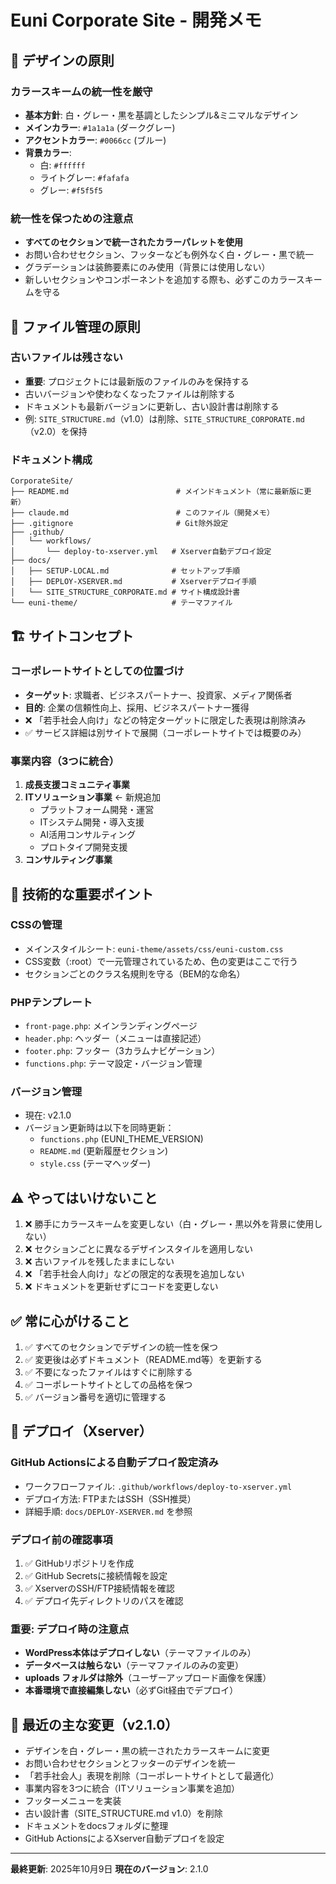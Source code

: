 # Euni Corporate Site - 開発メモ

## 🎨 デザインの原則

### カラースキームの統一性を厳守
- **基本方針**: 白・グレー・黒を基調としたシンプル&ミニマルなデザイン
- **メインカラー**: `#1a1a1a` (ダークグレー)
- **アクセントカラー**: `#0066cc` (ブルー)
- **背景カラー**:
  - 白: `#ffffff`
  - ライトグレー: `#fafafa`
  - グレー: `#f5f5f5`

### 統一性を保つための注意点
- **すべてのセクションで統一されたカラーパレットを使用**
- お問い合わせセクション、フッターなども例外なく白・グレー・黒で統一
- グラデーションは装飾要素にのみ使用（背景には使用しない）
- 新しいセクションやコンポーネントを追加する際も、必ずこのカラースキームを守る

## 📁 ファイル管理の原則

### 古いファイルは残さない
- **重要**: プロジェクトには最新版のファイルのみを保持する
- 古いバージョンや使わなくなったファイルは削除する
- ドキュメントも最新バージョンに更新し、古い設計書は削除する
- 例: `SITE_STRUCTURE.md`（v1.0）は削除、`SITE_STRUCTURE_CORPORATE.md`（v2.0）を保持

### ドキュメント構成
```
CorporateSite/
├── README.md                        # メインドキュメント（常に最新版に更新）
├── claude.md                        # このファイル（開発メモ）
├── .gitignore                       # Git除外設定
├── .github/
│   └── workflows/
│       └── deploy-to-xserver.yml   # Xserver自動デプロイ設定
├── docs/
│   ├── SETUP-LOCAL.md              # セットアップ手順
│   ├── DEPLOY-XSERVER.md           # Xserverデプロイ手順
│   └── SITE_STRUCTURE_CORPORATE.md # サイト構成設計書
└── euni-theme/                     # テーマファイル
```

## 🏗️ サイトコンセプト

### コーポレートサイトとしての位置づけ
- **ターゲット**: 求職者、ビジネスパートナー、投資家、メディア関係者
- **目的**: 企業の信頼性向上、採用、ビジネスパートナー獲得
- ❌ 「若手社会人向け」などの特定ターゲットに限定した表現は削除済み
- ✅ サービス詳細は別サイトで展開（コーポレートサイトでは概要のみ）

### 事業内容（3つに統合）
1. **成長支援コミュニティ事業**
2. **ITソリューション事業** ← 新規追加
   - プラットフォーム開発・運営
   - ITシステム開発・導入支援
   - AI活用コンサルティング
   - プロトタイプ開発支援
3. **コンサルティング事業**

## 🔧 技術的な重要ポイント

### CSSの管理
- メインスタイルシート: `euni-theme/assets/css/euni-custom.css`
- CSS変数（:root）で一元管理されているため、色の変更はここで行う
- セクションごとのクラス名規則を守る（BEM的な命名）

### PHPテンプレート
- `front-page.php`: メインランディングページ
- `header.php`: ヘッダー（メニューは直接記述）
- `footer.php`: フッター（3カラムナビゲーション）
- `functions.php`: テーマ設定・バージョン管理

### バージョン管理
- 現在: v2.1.0
- バージョン更新時は以下を同時更新：
  - `functions.php` (EUNI_THEME_VERSION)
  - `README.md` (更新履歴セクション)
  - `style.css` (テーマヘッダー)

## ⚠️ やってはいけないこと

1. ❌ 勝手にカラースキームを変更しない（白・グレー・黒以外を背景に使用しない）
2. ❌ セクションごとに異なるデザインスタイルを適用しない
3. ❌ 古いファイルを残したままにしない
4. ❌ 「若手社会人向け」などの限定的な表現を追加しない
5. ❌ ドキュメントを更新せずにコードを変更しない

## ✅ 常に心がけること

1. ✅ すべてのセクションでデザインの統一性を保つ
2. ✅ 変更後は必ずドキュメント（README.md等）を更新する
3. ✅ 不要になったファイルはすぐに削除する
4. ✅ コーポレートサイトとしての品格を保つ
5. ✅ バージョン番号を適切に管理する

## 🚀 デプロイ（Xserver）

### GitHub Actionsによる自動デプロイ設定済み

- ワークフローファイル: `.github/workflows/deploy-to-xserver.yml`
- デプロイ方法: FTPまたはSSH（SSH推奨）
- 詳細手順: `docs/DEPLOY-XSERVER.md` を参照

### デプロイ前の確認事項

1. ✅ GitHubリポジトリを作成
2. ✅ GitHub Secretsに接続情報を設定
3. ✅ XserverのSSH/FTP接続情報を確認
4. ✅ デプロイ先ディレクトリのパスを確認

### 重要: デプロイ時の注意点

- **WordPress本体はデプロイしない**（テーマファイルのみ）
- **データベースは触らない**（テーマファイルのみの変更）
- **uploads フォルダは除外**（ユーザーアップロード画像を保護）
- **本番環境で直接編集しない**（必ずGit経由でデプロイ）

## 📝 最近の主な変更（v2.1.0）

- デザインを白・グレー・黒の統一されたカラースキームに変更
- お問い合わせセクションとフッターのデザインを統一
- 「若手社会人」表現を削除（コーポレートサイトとして最適化）
- 事業内容を3つに統合（ITソリューション事業を追加）
- フッターメニューを実装
- 古い設計書（SITE_STRUCTURE.md v1.0）を削除
- ドキュメントをdocsフォルダに整理
- GitHub ActionsによるXserver自動デプロイを設定

---

**最終更新**: 2025年10月9日
**現在のバージョン**: 2.1.0
